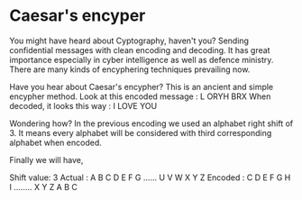 # Caesar's encyper
You might have heard about Cyptography, haven't you? 
Sending confidential messages with clean encoding and decoding.
It has great importance especially in cyber intelligence as well as defence ministry. There are many kinds of encyphering techniques prevailing now.

Have you hear about Caesar's encypher?
This is an ancient and simple encypher method. 
 Look at this encoded message  : L ORYH BRX 
When decoded, it looks this way : I LOVE YOU 


Wondering how?
In the previous encoding we used an alphabet right shift of 3. 
It means every alphabet will be considered with third corresponding alphabet when encoded. 


Finally we will have,

Shift value: 3 
Actual     : A B C D E F G ...... U V W X Y Z 
Encoded : C D E F G H I ........ X Y Z A B C 
